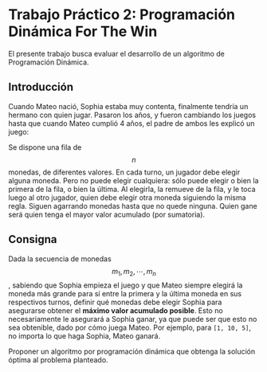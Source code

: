 # Trabajo Práctico 2: Programación Dinámica For The Win

El presente trabajo busca evaluar el desarrollo de un algoritmo de Programación Dinámica. 

## Introducción

Cuando Mateo nació, Sophia estaba muy contenta, finalmente tendría un hermano con quien jugar. Pasaron los años, y fueron cambiando los juegos hasta que cuando Mateo cumplió 4 años, el padre de ambos les explicó un juego:

Se dispone una fila de $$n$$ monedas, de diferentes valores. En cada turno, un jugador debe elegir alguna moneda. Pero no puede elegir cualquiera: sólo puede elegir o bien la primera de la fila, o bien la última. Al elegirla, la remueve de la fila, y le toca luego al otro jugador, quien debe elegir otra moneda siguiendo la misma regla. Siguen agarrando monedas hasta que no quede ninguna. Quien gane será quien tenga el mayor valor acumulado (por sumatoria).

## Consigna

Dada la secuencia de monedas $$m_1, m_2, \cdots, m_n$$, sabiendo que Sophia empieza el juego y que Mateo siempre elegirá la moneda más grande para sí entre la primera y la última moneda en sus respectivos turnos, definir qué monedas debe elegir Sophia para asegurarse obtener el **máximo valor acumulado posible**. Esto no necesariamente le asegurará a Sophia ganar, ya que puede ser que esto no sea obtenible, dado por cómo juega Mateo. Por ejemplo, para `[1, 10, 5]`, no importa lo que haga Sophia, Mateo ganará.

Proponer un algoritmo por programación dinámica que obtenga la solución óptima al problema planteado.
